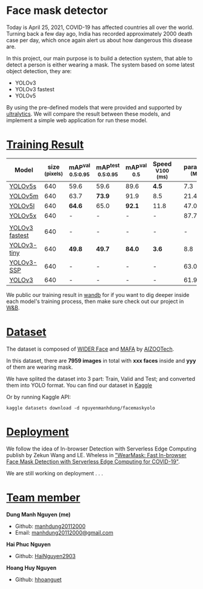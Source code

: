 # Face mask detector

Today is April 25, 2021, COVID-19 has affected countries all over the world. Turning back a few day ago, India has recorded approximately 2000 death case per day, which once again alert us about how dangerous this disease are.

In this project, our main purpose is to build a detection system, that able to detect a person is either wearing a mask. The system based on some latest object detection, they are:
- YOLOv3
- YOLOv3 fastest
- YOLOv5

By using the pre-defined models that were provided and supported by [ultralytics](https://github.com/ultralytics/). We will compare the result between these models, and implement a simple web application for run these model.

# [Training Result](#result)
[assets_5]: https://github.com/ultralytics/yolov5/releases
[assets_3]: https://github.com/ultralytics/yolov3/releases

Model |size<br><sup>(pixels) |mAP<sup>val<br>0.5:0.95 |mAP<sup>test<br>0.5:0.95 |mAP<sup>val<br>0.5 |Speed<br><sup>V100 (ms) | |params<br><sup>(M) 
---   |---                   |---                     |---                      |---                |---                     |---|---              
[YOLOv5s][assets_5]    |640  |59.6     |  59.6   |89.6     |**4.5**| |7.3   
[YOLOv5m][assets_5]    |640  |63.7     |**73.9** |91.9     |8.5    | |21.4  
[YOLOv5l][assets_5]    |640  |**64.6** |65.0     |**92.1** |11.8   | |47.0  
[YOLOv5x][assets_5]    |640  | -       | -       | -       | -     | |87.7  
| | | | | | || |
[YOLOv3 fastest][assets_3]   |640  | -       | -       | -       | -       | | - 
[YOLOv3-tiny][assets_3]      |640  |**49.8** |**49.7** |**84.0** | **3.6** | |8.8  
[YOLOv3-SSP][assets_3]       |640  | -       | -       | -       | -       | |63.0
[YOLOv3][assets_3]           |640  | -       | -       | -       | -       | |61.9

We public our training result in [wandb](https://wandb.ai/) for if you want to dig deeper inside each model's training process, then make sure check out our project in [W&B](https://wandb.ai/nmd2000/Face_Mask).
# [Dataset](#dataset)
The dataset is composed of [WIDER Face](http://shuoyang1213.me/WIDERFACE/) and [MAFA](www.escience.cn/people/geshiming/mafa.html) by [AIZOOTech](https://github.com/AIZOOTech/FaceMaskDetection). 

In this dataset, there are **7959 images** in total with **xxx faces** inside and **yyy** of them are wearing mask.

We have splited the dataset into 3 part: Train, Valid and Test; and converted them into YOLO format. You can find our dataset in [Kaggle](https://www.kaggle.com/nguyenmanhdung/facemaskyolo)

Or by running Kaggle API:
```
kaggle datasets download -d nguyenmanhdung/facemaskyolo
```

# [Deployment](#deploy)
We follow the idea of In-browser Detection with Serverless Edge Computing publish by Zekun Wang and LE. Wheless in ["WearMask: Fast In-browser Face Mask Detection with Serverless Edge Computing for COVID-19"](https://arxiv.org/abs/2101.00784).

We are still working on deployment . . .

# [Team member](#team)
**Dung Manh Nguyen (me)**
- Github: [manhdung20112000](https://github.com/manhdung20112000)
- Email: [manhdung20112000@gmail.com](manhdung20112000@gmail.com)

**Hai Phuc Nguyen**
- Github: [HaiNguyen2903](https://github.com/HaiNguyen2903)

**Hoang Huy Nguyen**
- Github: [hhoanguet](https://github.com/hhoanguet)
